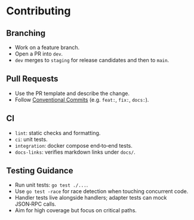 # Contributing

## Branching
- Work on a feature branch.
- Open a PR into `dev`.
- `dev` merges to `staging` for release candidates and then to `main`.

## Pull Requests
- Use the PR template and describe the change.
- Follow [Conventional Commits](https://www.conventionalcommits.org/)
  (e.g. `feat:`, `fix:`, `docs:`).

## CI
- `lint`: static checks and formatting.
- `ci`: unit tests.
- `integration`: docker compose end‑to‑end tests.
- `docs-links`: verifies markdown links under `docs/`.

## Testing Guidance
- Run unit tests: `go test ./...`.
- Use `go test -race` for race detection when touching concurrent code.
- Handler tests live alongside handlers; adapter tests can mock JSON‑RPC calls.
- Aim for high coverage but focus on critical paths.
